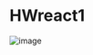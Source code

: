 # HWreact1

![image](https://user-images.githubusercontent.com/38569463/188763806-ac118b8f-2d95-4c1b-b516-1a03bbfd0465.png)
